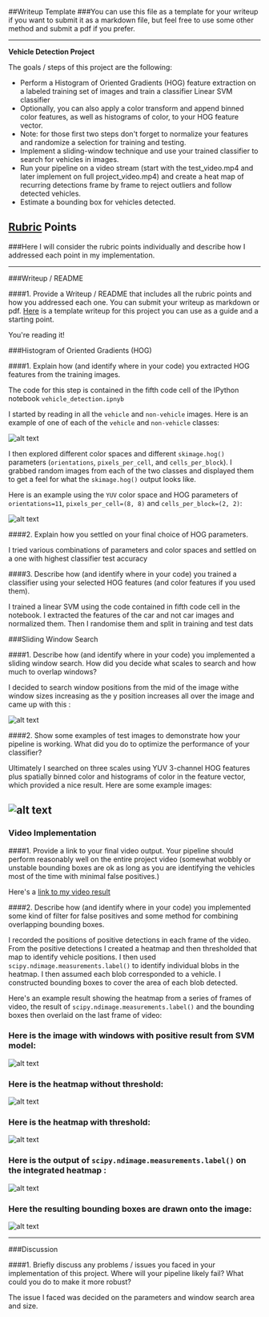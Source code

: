 ##Writeup Template
###You can use this file as a template for your writeup if you want to submit it as a markdown file, but feel free to use some other method and submit a pdf if you prefer.

---

**Vehicle Detection Project**

The goals / steps of this project are the following:

* Perform a Histogram of Oriented Gradients (HOG) feature extraction on a labeled training set of images and train a classifier Linear SVM classifier
* Optionally, you can also apply a color transform and append binned color features, as well as histograms of color, to your HOG feature vector.
* Note: for those first two steps don't forget to normalize your features and randomize a selection for training and testing.
* Implement a sliding-window technique and use your trained classifier to search for vehicles in images.
* Run your pipeline on a video stream (start with the test_video.mp4 and later implement on full project_video.mp4) and create a heat map of recurring detections frame by frame to reject outliers and follow detected vehicles.
* Estimate a bounding box for vehicles detected.

[//]: # (Image References)
[image1]: ./output_images/car_not_car.png
[image2]: ./output_images/car_not_car_hog.png
[image3]: ./output_images/sliding_windows.png
[image8]: ./output_images/hot_windows.png
[image4]: ./output_images/heat_map_without_threshold.png
[image5]: ./output_images/heatmap.png
[image6]: ./output_images/labels.png
[image7]: ./output_images/bounding_box.png
[image9]: ./output_images/test_images.png
[video1]: ./project_video_output.mp4

## [Rubric](https://review.udacity.com/#!/rubrics/513/view) Points
###Here I will consider the rubric points individually and describe how I addressed each point in my implementation.  

---
###Writeup / README

####1. Provide a Writeup / README that includes all the rubric points and how you addressed each one.  You can submit your writeup as markdown or pdf.  [Here](https://github.com/udacity/CarND-Vehicle-Detection/blob/master/writeup_template.md) is a template writeup for this project you can use as a guide and a starting point.  

You're reading it!

###Histogram of Oriented Gradients (HOG)

####1. Explain how (and identify where in your code) you extracted HOG features from the training images.

The code for this step is contained in the fifth code cell of the IPython notebook `vehicle_detection.ipnyb`

I started by reading in all the `vehicle` and `non-vehicle` images.  Here is an example of one of each of the `vehicle` and `non-vehicle` classes:

![alt text][image1]

I then explored different color spaces and different `skimage.hog()` parameters (`orientations`, `pixels_per_cell`, and `cells_per_block`).  I grabbed random images from each of the two classes and displayed them to get a feel for what the `skimage.hog()` output looks like.

Here is an example using the `YUV` color space and HOG parameters of `orientations=11`, `pixels_per_cell=(8, 8)` and `cells_per_block=(2, 2)`:


![alt text][image2]

####2. Explain how you settled on your final choice of HOG parameters.

I tried various combinations of parameters and color spaces and settled on a one with highest classifier test accuracy

####3. Describe how (and identify where in your code) you trained a classifier using your selected HOG features (and color features if you used them).

I trained a linear SVM using the code contained in fifth code cell in the notebook.
I extracted the features of the car and not car images and normalized them. Then I randomise them and split in training and test dats

###Sliding Window Search

####1. Describe how (and identify where in your code) you implemented a sliding window search.  How did you decide what scales to search and how much to overlap windows?

I decided to search window positions from the mid of the image withe window sizes increasing as the y position increases all over the image and came up with this :

![alt text][image3]

####2. Show some examples of test images to demonstrate how your pipeline is working.  What did you do to optimize the performance of your classifier?

Ultimately I searched on three scales using YUV 3-channel HOG features plus spatially binned color and histograms of color in the feature vector, which provided a nice result.  Here are some example images:

![alt text][image9]
---

### Video Implementation

####1. Provide a link to your final video output.  Your pipeline should perform reasonably well on the entire project video (somewhat wobbly or unstable bounding boxes are ok as long as you are identifying the vehicles most of the time with minimal false positives.)

Here's a [link to my video result](./project_video.mp4)


####2. Describe how (and identify where in your code) you implemented some kind of filter for false positives and some method for combining overlapping bounding boxes.

I recorded the positions of positive detections in each frame of the video.  From the positive detections I created a heatmap and then thresholded that map to identify vehicle positions.  I then used `scipy.ndimage.measurements.label()` to identify individual blobs in the heatmap.  I then assumed each blob corresponded to a vehicle.  I constructed bounding boxes to cover the area of each blob detected.  

Here's an example result showing the heatmap from a series of frames of video, the result of `scipy.ndimage.measurements.label()` and the bounding boxes then overlaid on the last frame of video:

### Here is the image with windows with positive result from SVM model:

![alt text][image8]


### Here is the heatmap without threshold:

![alt text][image4]

### Here is the heatmap with threshold:

![alt text][image5]


### Here is the output of `scipy.ndimage.measurements.label()` on the integrated heatmap :
![alt text][image6]

### Here the resulting bounding boxes are drawn onto the image:
![alt text][image7]



---

###Discussion

####1. Briefly discuss any problems / issues you faced in your implementation of this project.  Where will your pipeline likely fail?  What could you do to make it more robust?

The issue I faced was decided on the parameters and window search area and size.

